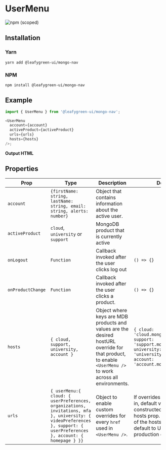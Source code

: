 # UserMenu

![npm (scoped)](https://img.shields.io/npm/v/@leafygreen-ui/mongo-nav.svg)

## Installation

### Yarn

```shell
yarn add @leafygreen-ui/mongo-nav
```

### NPM

```shell
npm install @leafygreen-ui/mongo-nav
```

## Example

```js
import { UserMenu } from '@leafygreen-ui/mongo-nav';

<UserMenu
  account={account}
  activeProduct={activeProduct}
  urls={urls}
  hosts={hosts}
/>;
```

**Output HTML**

## Properties

| Prop              | Type                                                                                                                                                                 | Description                                                                                                                                                | Default                                                                                                                                                                       |
| ----------------- | -------------------------------------------------------------------------------------------------------------------------------------------------------------------- | ---------------------------------------------------------------------------------------------------------------------------------------------------------- | ----------------------------------------------------------------------------------------------------------------------------------------------------------------------------- |
| `account`         | `{firstName: string, lastName: string, email: string, alerts: number}`                                                                                               | Object that contains information about the active user.                                                                                                    |                                                                                                                                                                               |
| `activeProduct`   | `cloud`, `university` or `support`                                                                                                                                   | MongoDB product that is currently active                                                                                                                   |                                                                                                                                                                               |
| `onLogout`        | `Function`                                                                                                                                                           | Callback invoked after the user clicks log out                                                                                                             | `() => {}`                                                                                                                                                                    |
| `onProductChange` | `Function`                                                                                                                                                           | Callback invoked after the user clicks a product.                                                                                                          | `() => {}`                                                                                                                                                                    |
| `hosts`           | `{ cloud, support, university, account }`                                                                                                                            | Object where keys are MDB products and values are the desired hostURL override for that product, to enable `<UserMenu />` to work across all environments. | `{ cloud: 'cloud.mongodb.com', support: 'support.mongodb.com', university: 'university.mongodb.com', account: 'account.mongodb.com' }`                                        |
| `urls`            | `{ userMenu:{ cloud: { userPreferences, organizations, invitations, mfa }, university: { videoPreferences }, support: { userPreferences }, account: { homepage } }}` | Object to enable custom overrides for every `href` used in `<UserMenu />`.                                                                                 | If overrides are not passed in, default values are constructed based on hosts prop. In the absence of the hosts prop, will default to URLS that suit a production environment |
